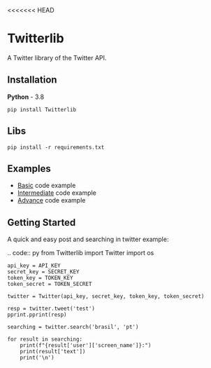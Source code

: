<<<<<<< HEAD
# Twitterlib
A Twitter library of the Twitter API. 
## Installation 
**Python** - 3.8 
```
pip install Twitterlib
```

## Libs 
```
pip install -r requirements.txt
```

## Examples 
- <a href="">Basic</a> code example
- <a href="">Intermediate</a> code example
- <a href="">Advance</a> code example


## Getting Started
A quick and easy post and searching in twitter example: 

.. code:: py
    from Twitterlib import Twitter
    import os 

    api_key = API_KEY
    secret_key = SECRET_KEY
    token_key = TOKEN_KEY
    token_secret = TOKEN_SECRET

    twitter = Twitter(api_key, secret_key, token_key, token_secret)

    resp = twitter.tweet('test')
    pprint.pprint(resp)

    searching = twitter.search('brasil', 'pt')

    for result in searching:
        print(f"{result['user']['screen_name']}:")
        print(result['text'])
        print('\n')
